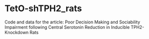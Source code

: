 # TetO-shTPH2_rats

Code and data for the article: Poor Decision Making and Sociability Impairment following Central Serotonin Reduction in Inducible TPH2-Knockdown Rats

